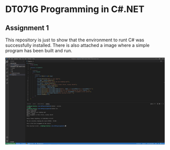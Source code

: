 # DT071G Programming in C#.NET

## Assignment 1

This repository is just to show that the environment to runt C# was successfully installed. There is also attached a image where a simple program has been built and run.


![Assignment](images/assignment1.png)

